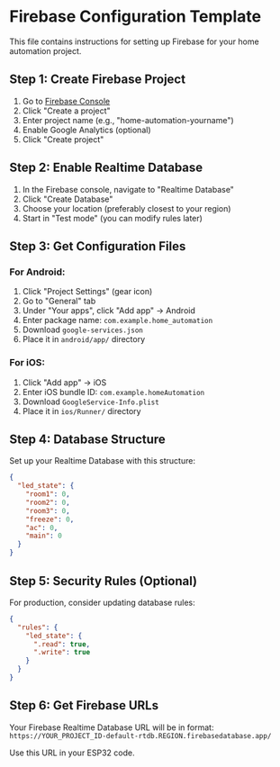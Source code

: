 # Firebase Configuration Template

This file contains instructions for setting up Firebase for your home automation project.

## Step 1: Create Firebase Project

1. Go to [Firebase Console](https://console.firebase.google.com/)
2. Click "Create a project"
3. Enter project name (e.g., "home-automation-yourname")
4. Enable Google Analytics (optional)
5. Click "Create project"

## Step 2: Enable Realtime Database

1. In the Firebase console, navigate to "Realtime Database"
2. Click "Create Database"
3. Choose your location (preferably closest to your region)
4. Start in "Test mode" (you can modify rules later)

## Step 3: Get Configuration Files

### For Android:
1. Click "Project Settings" (gear icon)
2. Go to "General" tab
3. Under "Your apps", click "Add app" → Android
4. Enter package name: `com.example.home_automation`
5. Download `google-services.json`
6. Place it in `android/app/` directory

### For iOS:
1. Click "Add app" → iOS
2. Enter iOS bundle ID: `com.example.homeAutomation`
3. Download `GoogleService-Info.plist`
4. Place it in `ios/Runner/` directory

## Step 4: Database Structure

Set up your Realtime Database with this structure:

```json
{
  "led_state": {
    "room1": 0,
    "room2": 0,
    "room3": 0,
    "freeze": 0,
    "ac": 0,
    "main": 0
  }
}
```

## Step 5: Security Rules (Optional)

For production, consider updating database rules:

```json
{
  "rules": {
    "led_state": {
      ".read": true,
      ".write": true
    }
  }
}
```

## Step 6: Get Firebase URLs

Your Firebase Realtime Database URL will be in format:
`https://YOUR_PROJECT_ID-default-rtdb.REGION.firebasedatabase.app/`

Use this URL in your ESP32 code.
